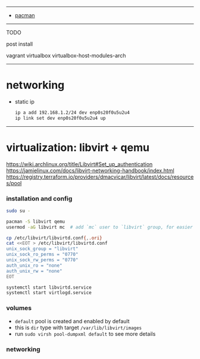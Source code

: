 
---

- [pacman](./pacman.md)

---

TODO

post install

vagrant
virtualbox
virtualbox-host-modules-arch

---

# networking

- static ip
    ```sh
    ip a add 192.168.1.2/24 dev enp0s20f0u5u2u4
    ip link set dev enp0s20f0u5u2u4 up

    ```



---

# virtualization: libvirt + qemu

https://wiki.archlinux.org/title/Libvirt#Set_up_authentication
https://jamielinux.com/docs/libvirt-networking-handbook/index.html
https://registry.terraform.io/providers/dmacvicar/libvirt/latest/docs/resources/pool


### installation and config
```sh
sudo su -

pacman -S libvirt qemu
usermod -aG libvirt mc  # add `mc` user to `libvirt` group, for easier management

cp /etc/libvirt/libvirtd.conf{,.ori}
cat <<EOT > /etc/libvirt/libvirtd.conf
unix_sock_group = "libvirt"
unix_sock_ro_perms = "0770"
unix_sock_rw_perms = "0770"
auth_unix_ro = "none"
auth_unix_rw = "none"
EOT

systemctl start libvirtd.service
systemctl start virtlogd.service
```

### volumes
- `default` pool is created and enabled by default
- this is `dir` type with target `/var/lib/libvirt/images`
- run `sudo virsh pool-dumpxml default` to see more details

### networking
